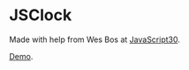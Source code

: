 # JSClock

Made with help from Wes Bos at [JavaScript30](https://javascript30.com).

[Demo](https://dannycallaghan.github.io/JSClock/index.html).
